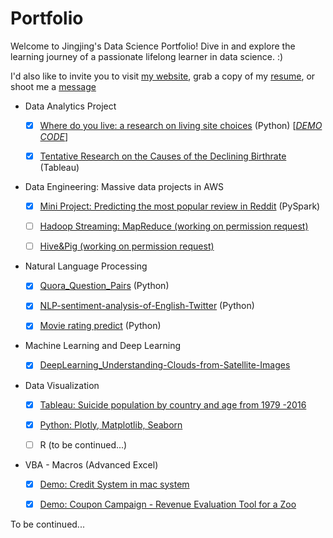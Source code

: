 # Portfolio
Welcome to Jingjing's Data Science Portfolio! Dive in and explore the learning journey of a passionate lifelong learner in data science. :)

I'd also like to invite you to visit [my website](http://jingjingl.georgetown.domains/), grab a copy of my [resume](https://github.com/JLin-data/portfolio/blob/master/Lin%2C%20Jingjing_Resume_v3.pdf), or shoot me a [message](mailto:isjingjing.lin@gmail.com)  



   <!-- (This is new repository for my data science work, it is still under construction and updated frequently!) -->



<!-- [Data Engineering: Massive data projects in AWS] (https://github.com/JJJJJingL/dataEngineering-AWS) --> 

* Data Analytics Project
   - [x] [Where do you live: a research on living site choices](https://github.com/JJJJJingL/Where-should-you-live-for-your-health) (Python) [[*DEMO*](https://jingjingl.georgetown.domains/501Demo.html)  [*CODE*](https://github.com/JLin-data/Where-should-you-live-for-your-health/tree/master)]
  - [x] [Tentative Research on the Causes of the Declining Birthrate](https://github.com/JJJJJingL/DataVisualizationDemo) (Tableau)  


* Data Engineering: Massive data projects in AWS
  - [x] [Mini Project: Predicting the most popular review in Reddit](https://github.com/JJJJJingL/ANLY502MassiveData-reddit-comments-id) (PySpark)  
  - [ ] [Hadoop Streaming: MapReduce (working on permission request)](https://github.com/gu-anly502/spring2019-a2-JJJJJingL)
  - [ ] [Hive&Pig (working on permission request)](https://github.com/gu-anly502/spring2019-a3-JJJJJingL)


* Natural Language Processing 
  - [x] [Quora_Question_Pairs](https://github.com/KoalaChelsea/Quora_Question_Pairs) (Python)  
  - [x] [NLP-sentiment-analysis-of-English-Twitter](https://github.com/KoalaChelsea/NLP-sentiment-analysis-of-English-Twitter) (Python) 
  - [x] [Movie rating predict](https://github.com/JJJJJingL/movie_ratings) (Python) 


* Machine Learning and Deep Learning
  - [x] [DeepLearning_Understanding-Clouds-from-Satellite-Images](https://github.com/JJJJJingL/DeepLearning_Understanding-Clouds-from-Satellite-Images)


* Data Visualization
  - [x] [Tableau: Suicide population by country and age from 1979 -2016](http://jingjingl.georgetown.domains/503HW3.html)
  - [x] [Python: Plotly, Matplotlib, Seaborn](http://jingjingl.georgetown.domains/HWpre.html)
  - [ ] R (to be continued...)

  
 
* VBA - Macros (Advanced Excel)
  - [x] [Demo: Credit System in mac system](https://youtu.be/zPP6EvdQZzU) 
  - [x] [Demo: Coupon Campaign - Revenue Evaluation Tool for a Zoo](https://youtu.be/vDbzNU8ojGw) 
  


To be continued... 
